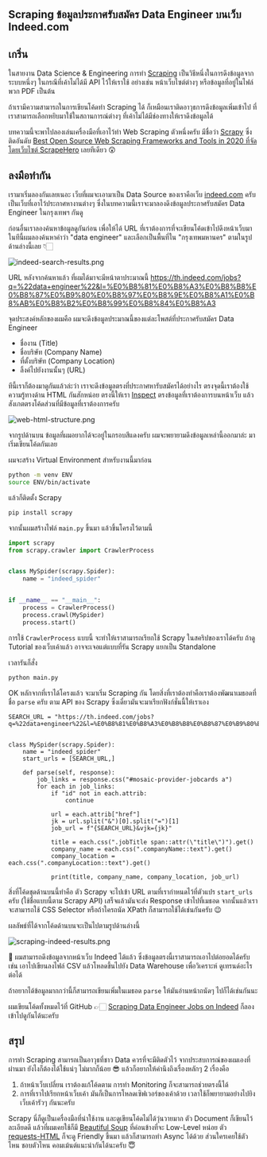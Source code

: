 ## Scraping ข้อมูลประกาศรับสมัคร Data Engineer บนเว็บ Indeed.com

## เกริ่น

ในสายงาน Data Science & Engineering การทำ [Scraping](https://en.wikipedia.org/wiki/Data_scraping) เป็นวิธีหนึ่งในการดึงข้อมูลจากระบบหนึ่งๆ ในกรณีที่เค้าไม่ได้มี API ไว้ให้เราใช้ อย่างเช่น หน้าเว็บไซต์ต่างๆ หรือข้อมูลที่อยู่ในไฟล์พวก PDF เป็นต้น

ถ้าเรามีความสามารถในการเขียนโค้ดทำ Scraping ได้ ก็เหมือนเราติดอาวุธการดึงข้อมูลเพิ่มเข้าไป ที่เราสามารถเลือกหยิบมาใช้ในสถานการณ์ต่างๆ ที่เค้าไม่ได้มีช่องทางให้เราดึงข้อมูลได้

บทความนี้จะพาไปลองเล่นเครื่องมือที่เอาไว้ทำ Web Scraping ตัวหนึ่งครับ มีชื่อว่า [Scrapy](https://scrapy.org/) ซึ่งติดอันดับ [Best Open Source Web Scraping Frameworks and Tools in 2020 ที่จัดโดยเว็บไซต์ ScrapeHero](https://www.scrapehero.com/open-source-web-scraping-frameworks-and-tools/) เลยทีเดียว 😲

## ลงมือทำกัน

เรามาเริ่มลองกันเลยเนอะ เว็บที่ผมจะเอามาเป็น Data Source ของเราคือเว็บ [indeed.com](https://th.indeed.com/) ครับ เป็นเว็บที่เอาไว้ประกาศหางานต่างๆ ซึ่งในบทความนี้เราจะมาลองดึงข้อมูลประกาศรับสมัคร Data Engineer ในกรุงเทพฯ กันดู

ก่อนอื่นเราลองค้นหาข้อมูลดูกันก่อน เพื่อให้ได้ URL ที่เราต้องการที่จะเขียนโค้ดเข้าไปดึงหน้าเว็บมา ในทีนี้ผมลองค้นหาคำว่า "data engineer" และเลือกเป็นพื้นที่ใน "กรุงเทพมหานคร" ตามในรูปด้านล่างนี้เลย 👇🏻

![indeed-search-results.png](https://cdn.hashnode.com/res/hashnode/image/upload/v1630143411166/IaHrzAHVC.png)

URL หลังจากค้นหาแล้ว ที่ผมได้มาจะมีหน้าตาประมาณนี้ https://th.indeed.com/jobs?q=%22data+engineer%22&l=%E0%B8%81%E0%B8%A3%E0%B8%B8%E0%B8%87%E0%B9%80%E0%B8%97%E0%B8%9E%E0%B8%A1%E0%B8%AB%E0%B8%B2%E0%B8%99%E0%B8%84%E0%B8%A3

จุดประสงค์หลักของผมคือ ผมจะดึงข้อมูลประมาณนี้ของแต่ละโพสต์ที่ประกาศรับสมัคร Data Engineer

* ชื่องาน (Title)
* ชื่อบริษัท (Company Name)
* ที่ตั้งบริษัท (Company Location)
* ลิ้งค์ไปยังงานนั้นๆ (URL)

ทีนี้เราก็ต้องมาดูกันแล้วล่ะว่า เราจะดึงข้อมูลตรงที่ประกาศหารับสมัครได้อย่างไร ตรงจุดนี้เราต้องใช้ความรู้ทางด้าน HTML กันสักหน่อย ตรงนี้ให้เรา [Inspect](https://kinsta.com/blog/inspect-element/) ตรงข้อมูลที่เราต้องการบนหน้าเว็บ แล้วสังเกตตรงโค้ดส่วนที่มีข้อมูลที่เราต้องการครับ

![web-html-structure.png](https://cdn.hashnode.com/res/hashnode/image/upload/v1630143997378/NYhMUdIBO.png)

จากรูปด้านบน ข้อมูลที่ผมอยากได้จะอยู่ในกรอบสีแดงครับ ผมจะพยายามดึงข้อมูลเหล่านี้ออกมาล่ะ มาเริ่มเขียนโค้ดกันเลย

ผมจะสร้าง Virtual Environment สำหรับงานนี้มาก่อน

```sh
python -m venv ENV
source ENV/bin/activate
```

แล้วก็ติดตั้ง Scrapy

```sh
pip install scrapy
```

จากนั้นผมสร้างไฟล์ `main.py` ขึ้นมา แล้วขึ้นโครงไว้ตามนี้

```py
import scrapy
from scrapy.crawler import CrawlerProcess


class MySpider(scrapy.Spider):
    name = "indeed_spider"


if __name__ == "__main__":
    process = CrawlerProcess()
    process.crawl(MySpider)
    process.start()
```

การใช้ `CrawlerProcess` แบบนี้ จะทำให้เราสามารถเรียกใช้ Scrapy ในสคริปของเราได้ครับ ถ้าดู Tutorial ของเว็บเค้าแล้ว อาจจะเจอแต่แบบที่รัน Scrapy แยกเป็น Standalone

เวลารันก็สั่ง

```sh
python main.py
```

OK หลักจากที่เราได้โครงแล้ว จะมาเริ่ม Scraping กัน โดยสิ่งที่เราต้องทำคือเราต้องพัฒนาเมธอดที่ชื่อ `parse` ครับ ตาม API ของ Scrapy ซึ่งเดี๋ยวมันจะมาเรียกฟังก์ชั่นนี้ให้เราเอง

```
SEARCH_URL = "https://th.indeed.com/jobs?q=%22data+engineer%22&l=%E0%B8%81%E0%B8%A3%E0%B8%B8%E0%B8%87%E0%B9%80%E0%B8%97%E0%B8%9E%E0%B8%A1%E0%B8%AB%E0%B8%B2%E0%B8%99%E0%B8%84%E0%B8%A3"


class MySpider(scrapy.Spider):
    name = "indeed_spider"
    start_urls = [SEARCH_URL,]

    def parse(self, response):
        job_links = response.css("#mosaic-provider-jobcards a")
        for each in job_links:
            if "id" not in each.attrib:
                continue

            url = each.attrib["href"]
            jk = url.split("&")[0].split("=")[1]
            job_url = f"{SEARCH_URL}&vjk={jk}"

            title = each.css(".jobTitle span::attr(\"title\")").get()
            company_name = each.css(".companyName::text").get()
            company_location = each.css(".companyLocation::text").get()

            print(title, company_name, company_location, job_url)
```

สิ่งที่โค้ดชุดด้านบนนี้ทำคือ ตัว Scrapy จะไปเข้า URL ตามที่เรากำหนดไว้ที่ตัวแปร `start_urls` ครับ (ใช้ชื่อแบบนี้ตาม Scrapy API) เสร็จแล้วมันจะส่ง Response เข้าไปที่เมธอด จากนั้นแล้วเราจะสามารถใช้ CSS Selector หรือถ้าใครถนัด XPath ก็สามารถใช้ได้เช่นกันครับ 😉

ผลลัพธ์ที่ได้จากโค้ดด้านบนจะเป็นไปตามรูปด้านล่างนี้

![scraping-indeed-results.png](https://cdn.hashnode.com/res/hashnode/image/upload/v1630145803120/4SyQdAuAt.png)

🎉 ผมสามารถดึงข้อมูลจากหน้าเว็บ Indeed ได้แล้ว ซึ่งข้อมูลตรงนี้เราสามารถเอาไปต่อยอดได้ครับ เช่น เอาไปเขียนลงไฟล์ CSV แล้วโหลดขึ้นไปยัง Data Warehouse เพื่อวิเคราะห์ ดูเทรนด์อะไรต่อได้

ถ้าอยากได้ข้อมูลมากกว่านี้ก็สามารถเขียนเพิ่มในเมธอด `parse` ให้มันอ่านหน้าถนัดๆ ไปก็ได้เช่นกันนะ

ผมเขียนโค้ดทั้งหมดไว้ที่ GitHub 👉🏻 [Scraping Data Engineer Jobs on Indeed](https://github.com/dataength/scraping-data-engineer-jobs-on-indeed) ก็ลองเข้าไปดูกันได้นะครับ

## สรุป

การทำ Scraping สามารถเป็นอาวุธที่ชาว Data ควรที่จะมีติดตัวไว้ จากประสบการณ์ของผมเองที่ผ่านมา ยังไงก็ต้องได้ใช้แน่ๆ ไม่มากก็น้อย 😎 แล้วก็อยากให้คำนึงถึงเรื่องหลักๆ 2 เรื่องคือ

1. ถ้าหน้าเว็บเปลี่ยน เราต้องแก้โค้ดตาม การทำ Monitoring ก็จะสามารถช่วยตรงนี้ได้
1. การที่เราไปเรียกหน้าเว็บเค้า มันก็เป็นการโหลดเซิฟเวอร์ของเค้าด้วย เวลาใช้ก็พยายามอย่างไปยิงเว็บเค้ารัวๆ กันนะครับ 

Scrapy นี่ก็ดูเป็นเครื่องมือที่น่าใช้งาน และดูเขียนโค้ดไม่ได้วุ่นวายมาก ตัว Document ก็เขียนไว้ละเอียดดี แล้วที่ผมเคยใช้ก็มี [Beautiful Soup](https://www.crummy.com/software/BeautifulSoup/bs4/doc/) ที่ค่อนข้างที่จะ Low-Level หน่อย ตัว [requests-HTML](https://docs.python-requests.org/projects/requests-html/en/latest/) ก็จะดู Friendly ขึ้นมา แล้วก็สามารถทำ Async ได้ด้วย ส่วนใครเคยใช้ตัวไหน ชอบตัวไหน คอมเม้นต์แนะนำกันได้นะครับ 😇